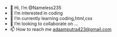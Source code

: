 - 👋 Hi, I’m @Nameless235
- 👀 I’m interested in coding
- 🌱 I’m currently learning coding,html,css
- 💞️ I’m looking to collaborate on ...
- 📫 How to reach me adaamputra423@gmail.com

<!---
Nameless235/Nameless235 is a ✨ special ✨ repository because its `README.md` (this file) appears on your GitHub profile.
You can click the Preview link to take a look at your changes.
--->
